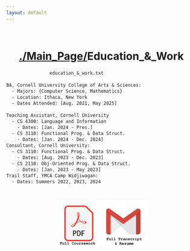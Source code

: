 ```yaml
---
layout: default
---
```

<h1 style = "text-align:center;white-space:pre-wrap;">
<a href = "./index.html">./Main_Page/</a>Education_&_Work
</h1>

```
                education_&_work.txt

BA, Cornell University College of Arts & Sciences:
  - Majors: {Computer Science, Mathematics}
  - Location: Ithaca, New York
  - Dates Attended: [Aug. 2021, May 2025]

Teaching Assistant, Cornell University
  - CS 4300: Language and Information 
    - Dates: [Jan. 2024 - Pres.]
  - CS 3110: Functional Prog. & Data Struct.
    - Dates: [Jan. 2024 - Dec. 2024]
Consultant, Cornell University:
  - CS 3110: Functional Prog. & Data Struct. 
    - Dates: [Aug. 2023 - Dec. 2023]
  - CS 2110: Obj-Oriented Prog. & Data Struct.
    - Dates: [Jan. 2023 - May 2023]
Trail Staff, YMCA Camp Widjiwagan:
  - Dates: Summers 2022, 2023, 2024
```
<h3 style = "text-align:center;white-space:pre-wrap;">
<a href = "./assets/pdf/unofficial_transcript.pdf" target="_blank" rel = "noopener noreferrer"><img src = "./assets/img/full_coursework.jpeg" width = 120 height = 120></a><a href = "mailto:hennessyrowan@gmail.com"><img src= "./assets/img/for_resume_and_transcript.jpeg" width = 120 height = 120></a>
</h3>